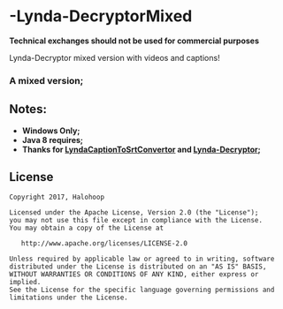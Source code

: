 # -Lynda-DecryptorMixed

**Technical exchanges should not be used for commercial purposes**

 Lynda-Decryptor mixed version with videos and captions!

### A mixed version;

## Notes:

* **Windows Only;**
* **Java 8 requires;**
* **Thanks for [LyndaCaptionToSrtConvertor](https://github.com/mdomnita/LyndaCaptionToSrtConvertor) and [Lynda-Decryptor](https://github.com/h4ck-rOOt/Lynda-Decryptor);**

## License

    Copyright 2017, Halohoop

    Licensed under the Apache License, Version 2.0 (the "License");
    you may not use this file except in compliance with the License.
    You may obtain a copy of the License at

       http://www.apache.org/licenses/LICENSE-2.0

    Unless required by applicable law or agreed to in writing, software
    distributed under the License is distributed on an "AS IS" BASIS,
    WITHOUT WARRANTIES OR CONDITIONS OF ANY KIND, either express or implied.
    See the License for the specific language governing permissions and
    limitations under the License.
